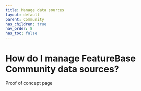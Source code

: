 ```yaml
---
title: Manage data sources
layout: default
parent: Community
has_children: true
nav_order: 8
has_toc: false
---
```


# How do I manage FeatureBase Community data sources?


Proof of concept page
